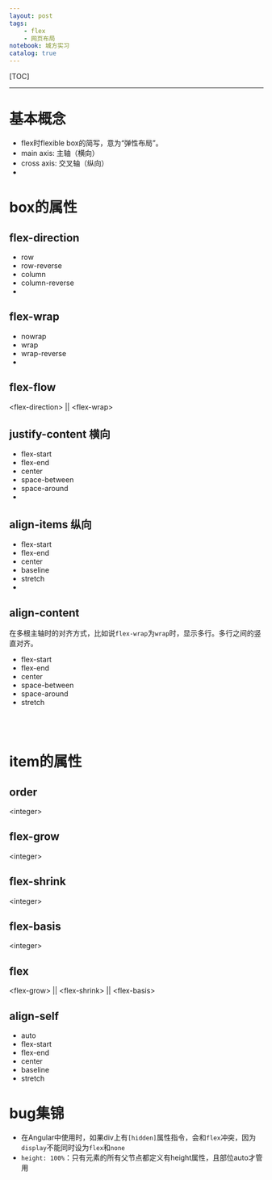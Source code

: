 ```yaml
---
layout: post
tags: 
    - flex
    - 网页布局
notebook: 城方实习
catalog: true
---
```


[TOC]

---

[//]:<> (sdfdsf)

# 基本概念

- flex时flexible box的简写，意为“弹性布局”。
- main axis: 主轴（横向）
- cross axis: 交叉轴（纵向）
- 
# box的属性

## flex-direction

- row
- row-reverse
- column 
- column-reverse
- 
## flex-wrap

- nowrap
- wrap
- wrap-reverse
- 
## flex-flow

\<flex-direction\> || \<flex-wrap\>

## justify-content 横向

- flex-start
- flex-end
- center
- space-between
- space-around
- 
## align-items 纵向

- flex-start
- flex-end
- center
- baseline
- stretch
- 
## align-content

在多根主轴时的对齐方式，比如说`flex-wrap`为`wrap`时，显示多行。多行之间的竖直对齐。
- flex-start
- flex-end
- center
- space-between
- space-around
- stretch

<br>
<br>

# item的属性

## order
\<integer\>
## flex-grow
\<integer\>
## flex-shrink
\<integer\>
## flex-basis
\<integer\>
## flex
\<flex-grow\> || \<flex-shrink\> || \<flex-basis\>
## align-self
- auto
- flex-start
- flex-end
- center
- baseline
- stretch

# bug集锦

- 在Angular中使用时，如果div上有`[hidden]`属性指令，会和`flex`冲突，因为`display`不能同时设为`flex`和`none`
- `height: 100%`：只有元素的所有父节点都定义有height属性，且部位auto才管用
